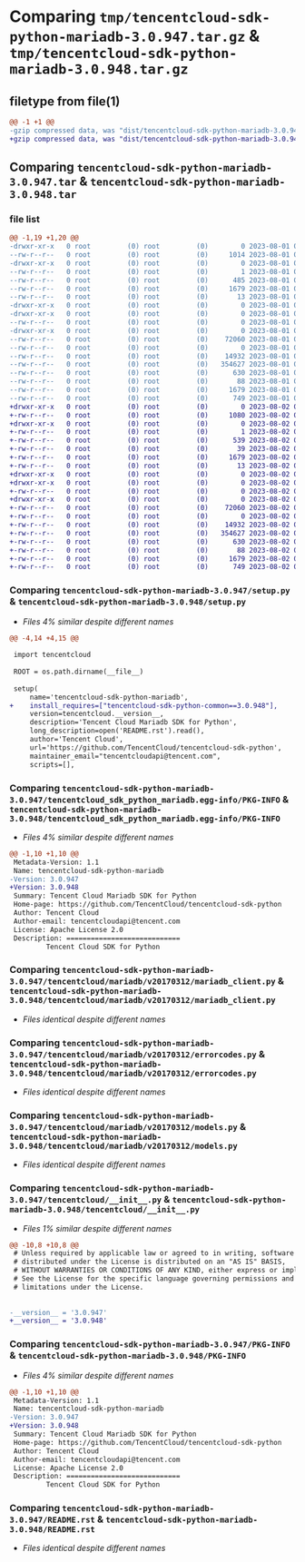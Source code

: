 # Comparing `tmp/tencentcloud-sdk-python-mariadb-3.0.947.tar.gz` & `tmp/tencentcloud-sdk-python-mariadb-3.0.948.tar.gz`

## filetype from file(1)

```diff
@@ -1 +1 @@
-gzip compressed data, was "dist/tencentcloud-sdk-python-mariadb-3.0.947.tar", last modified: Tue Aug  1 00:51:50 2023, max compression
+gzip compressed data, was "dist/tencentcloud-sdk-python-mariadb-3.0.948.tar", last modified: Wed Aug  2 00:33:14 2023, max compression
```

## Comparing `tencentcloud-sdk-python-mariadb-3.0.947.tar` & `tencentcloud-sdk-python-mariadb-3.0.948.tar`

### file list

```diff
@@ -1,19 +1,20 @@
-drwxr-xr-x   0 root         (0) root         (0)        0 2023-08-01 00:51:50.000000 tencentcloud-sdk-python-mariadb-3.0.947/
--rw-r--r--   0 root         (0) root         (0)     1014 2023-08-01 00:51:50.000000 tencentcloud-sdk-python-mariadb-3.0.947/setup.py
-drwxr-xr-x   0 root         (0) root         (0)        0 2023-08-01 00:51:50.000000 tencentcloud-sdk-python-mariadb-3.0.947/tencentcloud_sdk_python_mariadb.egg-info/
--rw-r--r--   0 root         (0) root         (0)        1 2023-08-01 00:51:50.000000 tencentcloud-sdk-python-mariadb-3.0.947/tencentcloud_sdk_python_mariadb.egg-info/dependency_links.txt
--rw-r--r--   0 root         (0) root         (0)      485 2023-08-01 00:51:50.000000 tencentcloud-sdk-python-mariadb-3.0.947/tencentcloud_sdk_python_mariadb.egg-info/SOURCES.txt
--rw-r--r--   0 root         (0) root         (0)     1679 2023-08-01 00:51:50.000000 tencentcloud-sdk-python-mariadb-3.0.947/tencentcloud_sdk_python_mariadb.egg-info/PKG-INFO
--rw-r--r--   0 root         (0) root         (0)       13 2023-08-01 00:51:50.000000 tencentcloud-sdk-python-mariadb-3.0.947/tencentcloud_sdk_python_mariadb.egg-info/top_level.txt
-drwxr-xr-x   0 root         (0) root         (0)        0 2023-08-01 00:51:50.000000 tencentcloud-sdk-python-mariadb-3.0.947/tencentcloud/
-drwxr-xr-x   0 root         (0) root         (0)        0 2023-08-01 00:51:50.000000 tencentcloud-sdk-python-mariadb-3.0.947/tencentcloud/mariadb/
--rw-r--r--   0 root         (0) root         (0)        0 2023-08-01 00:51:50.000000 tencentcloud-sdk-python-mariadb-3.0.947/tencentcloud/mariadb/__init__.py
-drwxr-xr-x   0 root         (0) root         (0)        0 2023-08-01 00:51:50.000000 tencentcloud-sdk-python-mariadb-3.0.947/tencentcloud/mariadb/v20170312/
--rw-r--r--   0 root         (0) root         (0)    72060 2023-08-01 00:51:50.000000 tencentcloud-sdk-python-mariadb-3.0.947/tencentcloud/mariadb/v20170312/mariadb_client.py
--rw-r--r--   0 root         (0) root         (0)        0 2023-08-01 00:51:50.000000 tencentcloud-sdk-python-mariadb-3.0.947/tencentcloud/mariadb/v20170312/__init__.py
--rw-r--r--   0 root         (0) root         (0)    14932 2023-08-01 00:51:50.000000 tencentcloud-sdk-python-mariadb-3.0.947/tencentcloud/mariadb/v20170312/errorcodes.py
--rw-r--r--   0 root         (0) root         (0)   354627 2023-08-01 00:51:50.000000 tencentcloud-sdk-python-mariadb-3.0.947/tencentcloud/mariadb/v20170312/models.py
--rw-r--r--   0 root         (0) root         (0)      630 2023-08-01 00:51:50.000000 tencentcloud-sdk-python-mariadb-3.0.947/tencentcloud/__init__.py
--rw-r--r--   0 root         (0) root         (0)       88 2023-08-01 00:51:50.000000 tencentcloud-sdk-python-mariadb-3.0.947/setup.cfg
--rw-r--r--   0 root         (0) root         (0)     1679 2023-08-01 00:51:50.000000 tencentcloud-sdk-python-mariadb-3.0.947/PKG-INFO
--rw-r--r--   0 root         (0) root         (0)      749 2023-08-01 00:51:50.000000 tencentcloud-sdk-python-mariadb-3.0.947/README.rst
+drwxr-xr-x   0 root         (0) root         (0)        0 2023-08-02 00:33:14.000000 tencentcloud-sdk-python-mariadb-3.0.948/
+-rw-r--r--   0 root         (0) root         (0)     1080 2023-08-02 00:33:14.000000 tencentcloud-sdk-python-mariadb-3.0.948/setup.py
+drwxr-xr-x   0 root         (0) root         (0)        0 2023-08-02 00:33:14.000000 tencentcloud-sdk-python-mariadb-3.0.948/tencentcloud_sdk_python_mariadb.egg-info/
+-rw-r--r--   0 root         (0) root         (0)        1 2023-08-02 00:33:14.000000 tencentcloud-sdk-python-mariadb-3.0.948/tencentcloud_sdk_python_mariadb.egg-info/dependency_links.txt
+-rw-r--r--   0 root         (0) root         (0)      539 2023-08-02 00:33:14.000000 tencentcloud-sdk-python-mariadb-3.0.948/tencentcloud_sdk_python_mariadb.egg-info/SOURCES.txt
+-rw-r--r--   0 root         (0) root         (0)       39 2023-08-02 00:33:14.000000 tencentcloud-sdk-python-mariadb-3.0.948/tencentcloud_sdk_python_mariadb.egg-info/requires.txt
+-rw-r--r--   0 root         (0) root         (0)     1679 2023-08-02 00:33:14.000000 tencentcloud-sdk-python-mariadb-3.0.948/tencentcloud_sdk_python_mariadb.egg-info/PKG-INFO
+-rw-r--r--   0 root         (0) root         (0)       13 2023-08-02 00:33:14.000000 tencentcloud-sdk-python-mariadb-3.0.948/tencentcloud_sdk_python_mariadb.egg-info/top_level.txt
+drwxr-xr-x   0 root         (0) root         (0)        0 2023-08-02 00:33:14.000000 tencentcloud-sdk-python-mariadb-3.0.948/tencentcloud/
+drwxr-xr-x   0 root         (0) root         (0)        0 2023-08-02 00:33:14.000000 tencentcloud-sdk-python-mariadb-3.0.948/tencentcloud/mariadb/
+-rw-r--r--   0 root         (0) root         (0)        0 2023-08-02 00:33:14.000000 tencentcloud-sdk-python-mariadb-3.0.948/tencentcloud/mariadb/__init__.py
+drwxr-xr-x   0 root         (0) root         (0)        0 2023-08-02 00:33:14.000000 tencentcloud-sdk-python-mariadb-3.0.948/tencentcloud/mariadb/v20170312/
+-rw-r--r--   0 root         (0) root         (0)    72060 2023-08-02 00:33:14.000000 tencentcloud-sdk-python-mariadb-3.0.948/tencentcloud/mariadb/v20170312/mariadb_client.py
+-rw-r--r--   0 root         (0) root         (0)        0 2023-08-02 00:33:14.000000 tencentcloud-sdk-python-mariadb-3.0.948/tencentcloud/mariadb/v20170312/__init__.py
+-rw-r--r--   0 root         (0) root         (0)    14932 2023-08-02 00:33:14.000000 tencentcloud-sdk-python-mariadb-3.0.948/tencentcloud/mariadb/v20170312/errorcodes.py
+-rw-r--r--   0 root         (0) root         (0)   354627 2023-08-02 00:33:14.000000 tencentcloud-sdk-python-mariadb-3.0.948/tencentcloud/mariadb/v20170312/models.py
+-rw-r--r--   0 root         (0) root         (0)      630 2023-08-02 00:33:14.000000 tencentcloud-sdk-python-mariadb-3.0.948/tencentcloud/__init__.py
+-rw-r--r--   0 root         (0) root         (0)       88 2023-08-02 00:33:14.000000 tencentcloud-sdk-python-mariadb-3.0.948/setup.cfg
+-rw-r--r--   0 root         (0) root         (0)     1679 2023-08-02 00:33:14.000000 tencentcloud-sdk-python-mariadb-3.0.948/PKG-INFO
+-rw-r--r--   0 root         (0) root         (0)      749 2023-08-02 00:33:14.000000 tencentcloud-sdk-python-mariadb-3.0.948/README.rst
```

### Comparing `tencentcloud-sdk-python-mariadb-3.0.947/setup.py` & `tencentcloud-sdk-python-mariadb-3.0.948/setup.py`

 * *Files 4% similar despite different names*

```diff
@@ -4,14 +4,15 @@
 
 import tencentcloud
 
 ROOT = os.path.dirname(__file__)
 
 setup(
     name='tencentcloud-sdk-python-mariadb',
+    install_requires=["tencentcloud-sdk-python-common==3.0.948"],
     version=tencentcloud.__version__,
     description='Tencent Cloud Mariadb SDK for Python',
     long_description=open('README.rst').read(),
     author='Tencent Cloud',
     url='https://github.com/TencentCloud/tencentcloud-sdk-python',
     maintainer_email="tencentcloudapi@tencent.com",
     scripts=[],
```

### Comparing `tencentcloud-sdk-python-mariadb-3.0.947/tencentcloud_sdk_python_mariadb.egg-info/PKG-INFO` & `tencentcloud-sdk-python-mariadb-3.0.948/tencentcloud_sdk_python_mariadb.egg-info/PKG-INFO`

 * *Files 4% similar despite different names*

```diff
@@ -1,10 +1,10 @@
 Metadata-Version: 1.1
 Name: tencentcloud-sdk-python-mariadb
-Version: 3.0.947
+Version: 3.0.948
 Summary: Tencent Cloud Mariadb SDK for Python
 Home-page: https://github.com/TencentCloud/tencentcloud-sdk-python
 Author: Tencent Cloud
 Author-email: tencentcloudapi@tencent.com
 License: Apache License 2.0
 Description: ============================
         Tencent Cloud SDK for Python
```

### Comparing `tencentcloud-sdk-python-mariadb-3.0.947/tencentcloud/mariadb/v20170312/mariadb_client.py` & `tencentcloud-sdk-python-mariadb-3.0.948/tencentcloud/mariadb/v20170312/mariadb_client.py`

 * *Files identical despite different names*

### Comparing `tencentcloud-sdk-python-mariadb-3.0.947/tencentcloud/mariadb/v20170312/errorcodes.py` & `tencentcloud-sdk-python-mariadb-3.0.948/tencentcloud/mariadb/v20170312/errorcodes.py`

 * *Files identical despite different names*

### Comparing `tencentcloud-sdk-python-mariadb-3.0.947/tencentcloud/mariadb/v20170312/models.py` & `tencentcloud-sdk-python-mariadb-3.0.948/tencentcloud/mariadb/v20170312/models.py`

 * *Files identical despite different names*

### Comparing `tencentcloud-sdk-python-mariadb-3.0.947/tencentcloud/__init__.py` & `tencentcloud-sdk-python-mariadb-3.0.948/tencentcloud/__init__.py`

 * *Files 1% similar despite different names*

```diff
@@ -10,8 +10,8 @@
 # Unless required by applicable law or agreed to in writing, software
 # distributed under the License is distributed on an "AS IS" BASIS,
 # WITHOUT WARRANTIES OR CONDITIONS OF ANY KIND, either express or implied.
 # See the License for the specific language governing permissions and
 # limitations under the License.
 
 
-__version__ = '3.0.947'
+__version__ = '3.0.948'
```

### Comparing `tencentcloud-sdk-python-mariadb-3.0.947/PKG-INFO` & `tencentcloud-sdk-python-mariadb-3.0.948/PKG-INFO`

 * *Files 4% similar despite different names*

```diff
@@ -1,10 +1,10 @@
 Metadata-Version: 1.1
 Name: tencentcloud-sdk-python-mariadb
-Version: 3.0.947
+Version: 3.0.948
 Summary: Tencent Cloud Mariadb SDK for Python
 Home-page: https://github.com/TencentCloud/tencentcloud-sdk-python
 Author: Tencent Cloud
 Author-email: tencentcloudapi@tencent.com
 License: Apache License 2.0
 Description: ============================
         Tencent Cloud SDK for Python
```

### Comparing `tencentcloud-sdk-python-mariadb-3.0.947/README.rst` & `tencentcloud-sdk-python-mariadb-3.0.948/README.rst`

 * *Files identical despite different names*

